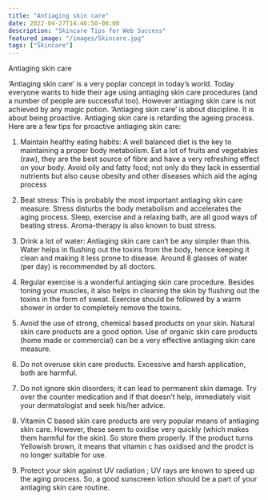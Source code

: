 ```yaml
---
title: "Antiaging skin care"
date: 2022-04-27T14:46:50-08:00
description: "Skincare Tips for Web Success"
featured_image: "/images/Skincare.jpg"
tags: ["Skincare"]
---
```


Antiaging skin care

‘Antiaging skin care’ is a very poplar concept in today’s world. Today everyone wants to hide their age using antiaging skin care procedures (and a number of people are successful too). However antiaging skin care is not achieved by any magic potion. ‘Antiaging skin care’ is about discipline. It is about being proactive. Antiaging skin care is retarding the ageing process. Here are a few tips for proactive antiaging skin care:

1. Maintain healthy eating habits: A well balanced diet is the key to maintaining a proper body metabolism. Eat a lot of fruits and vegetables (raw), they are the best source of fibre and have a very refreshing effect on your body. Avoid oily and fatty food; not only do they lack in essential nutrients but also cause obesity and other diseases which aid the aging process

2. Beat stress: This is probably the most important antiaging skin care measure. Stress disturbs the body metabolism and accelerates the aging process. Sleep, exercise and a relaxing bath, are all good ways of beating stress. Aroma-therapy is also known to bust stress.

3. Drink a lot of water: Antiaging skin care can’t be any simpler than this. Water helps in flushing out the toxins from the body, hence keeping it clean and making it less prone to disease. Around 8 glasses of water (per day) is recommended by all doctors.

4. Regular exercise is a wonderful antiaging skin care procedure. Besides toning your muscles, it also helps in cleaning the skin by flushing out the toxins in the form of sweat. Exercise should be followed by a warm shower in order to completely remove the toxins.

5. Avoid the use of strong, chemical based products on your skin. Natural skin care products are a good option. Use of organic skin care products (home made or commercial) can be a very effective antiaging skin care measure.

6. Do not overuse skin care products. Excessive and harsh application, both are harmful. 

7. Do not ignore skin disorders; it can lead to permanent skin damage. Try over the counter medication and if that doesn’t help, immediately visit your dermatologist and seek his/her advice.

8. Vitamin C based skin care products are very popular means of antiaging skin care. However, these seem to oxidise very quickly (which makes them harmful for the skin). So store them properly. If the product turns Yellowish brown, it means that vitamin c has oxidised and the prodct is no longer suitable for use. 

9. Protect your skin against UV radiation ; UV rays are known to speed up the aging process. So, a good sunscreen lotion should be a part of your antiaging skin care routine.


